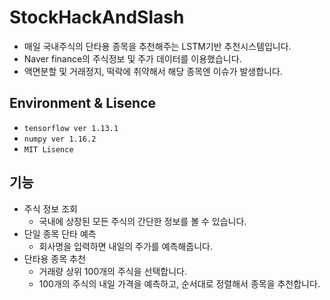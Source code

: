 # StockHackAndSlash
- 매일 국내주식의 단타용 종목을 추천해주는 LSTM기반 추천시스템입니다.
- Naver finance의 주식정보 및 주가 데이터를 이용했습니다.
- 액면분할 및 거래정지, 떡락에 취약해서 해당 종목엔 이슈가 발생합니다.

## Environment & Lisence
- ```tensorflow ver 1.13.1```
- ```numpy ver 1.16.2```
- ```MIT Lisence```

## 기능
- 주식 정보 조회
  - 국내에 상장된 모든 주식의 간단한 정보를 볼 수 있습니다.
- 단일 종목 단타 예측
  - 회사명을 입력하면 내일의 주가를 예측해줍니다.
- 단타용 종목 추천
  - 거래량 상위 100개의 주식을 선택합니다.
  - 100개의 주식의 내일 가격을 예측하고, 순서대로 정렬해서 종목을 추천합니다.
